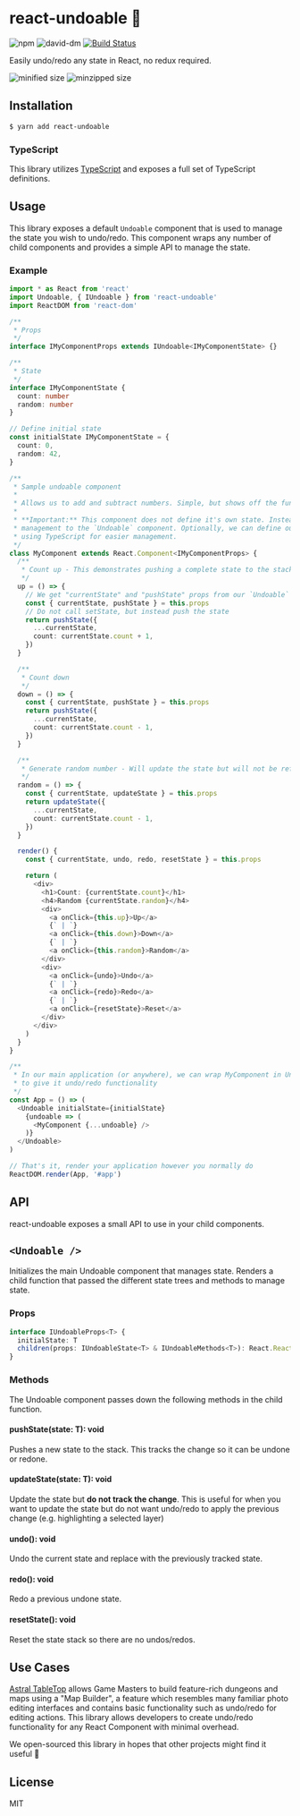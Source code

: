 # react-undoable 🔄

![npm](https://img.shields.io/npm/v/react-undoable.svg)
![david-dm](https://david-dm.org/UnicornHeartClub/react-undoable.svg)
[![Build Status](https://travis-ci.com/UnicornHeartClub/react-undoable.svg?branch=master)](https://travis-ci.com/UnicornHeartClub/react-undoable)

Easily undo/redo any state in React, no redux required.

![minified size](https://badgen.net/bundlephobia/min/react-undoable)
![minzipped size](https://badgen.net/bundlephobia/minzip/react-undoable)

## Installation

```bash
$ yarn add react-undoable
```

### TypeScript

This library utilizes [TypeScript](https://www.typescriptlang.org/) and exposes a full set of
TypeScript definitions.

## Usage


This library exposes a default `Undoable` component that is used to manage the state you wish to undo/redo. This component wraps any number of child components and provides a simple API to manage the state.

### Example

```typescript
import * as React from 'react'
import Undoable, { IUndoable } from 'react-undoable'
import ReactDOM from 'react-dom'

/**
 * Props
 */
interface IMyComponentProps extends IUndoable<IMyComponentState> {}

/**
 * State
 */
interface IMyComponentState {
  count: number
  random: number
}

// Define initial state
const initialState IMyComponentState = {
  count: 0,
  random: 42,
}

/**
 * Sample undoable component
 *
 * Allows us to add and subtract numbers. Simple, but shows off the functionality
 *
 * **Important:** This component does not define it's own state. Instead, we defer state
 * management to the `Undoable` component. Optionally, we can define our supposed state
 * using TypeScript for easier management.
 */
class MyComponent extends React.Component<IMyComponentProps> {
  /**
   * Count up - This demonstrates pushing a complete state to the stack
   */
  up = () => {
    // We get "currentState" and "pushState" props from our `Undoable`
    const { currentState, pushState } = this.props
    // Do not call setState, but instead push the state
    return pushState({
      ...currentState,
      count: currentState.count + 1,
    })
  }

  /**
   * Count down
   */
  down = () => {
    const { currentState, pushState } = this.props
    return pushState({
      ...currentState,
      count: currentState.count - 1,
    })
  }

  /**
   * Generate random number - Will update the state but will not be reflected in an undo/redo
   */
  random = () => {
    const { currentState, updateState } = this.props
    return updateState({
      ...currentState,
      count: currentState.count - 1,
    })
  }

  render() {
    const { currentState, undo, redo, resetState } = this.props

    return (
      <div>
        <h1>Count: {currentState.count}</h1>
        <h4>Random {currentState.random}</h4>
        <div>
          <a onClick={this.up}>Up</a>
          {` | `}
          <a onClick={this.down}>Down</a>
          {` | `}
          <a onClick={this.random}>Random</a>
        </div>
        <div>
          <a onClick={undo}>Undo</a>
          {` | `}
          <a onClick={redo}>Redo</a>
          {` | `}
          <a onClick={resetState}>Reset</a>
        </div>
      </div>
    )
  }
}

/**
 * In our main application (or anywhere), we can wrap MyComponent in Undoable
 * to give it undo/redo functionality
 */
const App = () => (
  <Undoable initialState={initialState}
    {undoable => (
      <MyComponent {...undoable} />
    )}
  </Undoable>
)

// That's it, render your application however you normally do
ReactDOM.render(App, '#app')
```

## API

react-undoable exposes a small API to use in your child components.

## `<Undoable />`

Initializes the main Undoable component that manages state. Renders a child function that passed
the different state trees and methods to manage state.

### Props

```typescript
interface IUndoableProps<T> {
  initialState: T
  children(props: IUndoableState<T> & IUndoableMethods<T>): React.ReactNode
}
```

### Methods

The Undoable component passes down the following methods in the child function.

#### pushState(state: T): void

Pushes a new state to the stack. This tracks the change so it can be undone or redone.

#### updateState(state: T): void

Update the state but **do not track the change**. This is useful for when you want to update the
state but do not want undo/redo to apply the previous change (e.g. highlighting a selected layer)

#### undo(): void

Undo the current state and replace with the previously tracked state.

#### redo(): void

Redo a previous undone state.

#### resetState(): void

Reset the state stack so there are no undos/redos.

## Use Cases

[Astral TableTop](https://www.astraltabletop.com) allows Game Masters to build feature-rich
dungeons and maps using a "Map Builder", a feature which resembles many familiar photo editing
interfaces and contains basic functionality such as undo/redo for editing actions. This library
allows developers to create undo/redo functionality for any React Component with minimal overhead.

We open-sourced this library in hopes that other projects might find it useful 💙

## License

MIT

